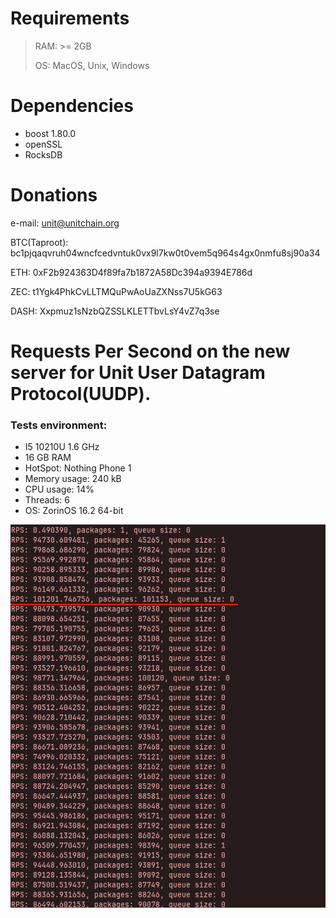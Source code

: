 # Requirements

> RAM: >= 2GB 
>
> OS: MacOS, Unix, Windows

# Dependencies 

* boost 1.80.0
* openSSL
* RocksDB

# Donations
e-mail: unit@unitchain.org

BTC(Taproot): bc1pjqaqvruh04wncfcedvntuk0vx9l7kw0t0vem5q964s4gx0nmfu8sj90a34

ETH: 0xF2b924363D4f89fa7b1872A58Dc394a9394E786d

ZEC: t1Ygk4PhkCvLLTMQuPwAoUaZXNss7U5kG63

DASH: Xxpmuz1sNzbQZSSLKLETTbvLsY4vZ7q3se

# Requests Per Second on the new server for Unit User Datagram Protocol(UUDP).

### Tests environment:

- I5 10210U 1.6 GHz
- 16 GB RAM
- HotSpot: Nothing Phone 1
- Memory usage: 240 kB
- CPU usage: 14%
- Threads: 6
- OS: ZorinOS 16.2 64-bit

<img src="./attachments/RPS.png">
